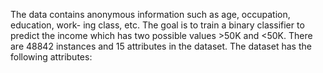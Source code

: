The data contains anonymous information such as age, occupation, education, work-
ing class, etc. The goal is to train a binary classifier to predict the income which has
two possible values >50K and <50K. There are 48842 instances and 15 attributes
in the dataset.
The dataset has the following attributes:
